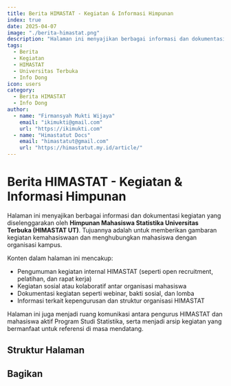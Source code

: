 ```yaml
--- 
title: Berita HIMASTAT - Kegiatan & Informasi Himpunan
index: true
date: 2025-04-07
image: "./berita-himastat.png"
description: "Halaman ini menyajikan berbagai informasi dan dokumentasi kegiatan yang diselenggarakan oleh Himpunan Mahasiswa Statistika Universitas Terbuka (HIMASTAT UT)."
tags:
  - Berita
  - Kegiatan
  - HIMASTAT
  - Universitas Terbuka
  - Info Dong
icon: users
category:
  - Berita HIMASTAT
  - Info Dong
author:
  - name: "Firmansyah Mukti Wijaya"
    email: "ikimukti@gmail.com"
    url: "https://ikimukti.com"
  - name: "Himastatut Docs"
    email: "himastatut@gmail.com"
    url: "https://himastatut.my.id/article/"
--- 
```


# Berita HIMASTAT - Kegiatan & Informasi Himpunan

Halaman ini menyajikan berbagai informasi dan dokumentasi kegiatan yang diselenggarakan oleh **Himpunan Mahasiswa Statistika Universitas Terbuka (HIMASTAT UT)**. Tujuannya adalah untuk memberikan gambaran kegiatan kemahasiswaan dan menghubungkan mahasiswa dengan organisasi kampus.

Konten dalam halaman ini mencakup:

- Pengumuman kegiatan internal HIMASTAT (seperti open recruitment, pelatihan, dan rapat kerja)
- Kegiatan sosial atau kolaboratif antar organisasi mahasiswa
- Dokumentasi kegiatan seperti webinar, bakti sosial, dan lomba
- Informasi terkait kepengurusan dan struktur organisasi HIMASTAT

Halaman ini juga menjadi ruang komunikasi antara pengurus HIMASTAT dan mahasiswa aktif Program Studi Statistika, serta menjadi arsip kegiatan yang bermanfaat untuk referensi di masa mendatang.

## Struktur Halaman

<Catalog />


## Bagikan
<Share colorful />
<GitContributors />
<GitChangelog />
